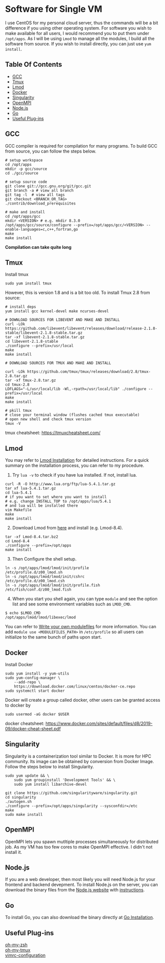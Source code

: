 # Software for Single VM

I use CentOS for my personal cloud server, thus the commands will be a bit difference if you using other operating system. For software you wish to make available for all users, I would recommend you to put them under `/opt/apps`. As I will be using `Lmod` to manage all the modules, I build all the software from source. If you wish to install directly, you can just use `yum install`.

## Table Of Contents

- [GCC](#gcc)
- [Tmux](#common-linux-commands)
- [Lmod](#lmod)
- [Docker](#docker)
- [Singularity](#singularity)
- [OpenMPI](#openmpi)
- [Node.js](#node.js)
- [Go](#go)
- [Useful Plug-ins](#useful-plug-ins)

## GCC

GCC compiler is required for compilation for many programs. To build GCC from source, you can follow the steps below.

```shell
# setup workspace
cd /opt/apps
mkdir -p gcc/source
cd ./gcc/source

# setup source code
git clone git://gcc.gnu.org/git/gcc.git
git branch -a # view all branch
git tag -l  # view all tags
git checkout <BRANCH_OR_TAG>
./contrib/download_prerequisites

# make and install
cd /opt/apps/gcc
mkdir <VERSION> # e.g. mkdir 8.3.0
/opt/apps/gcc/source/configure --prefix=/opt/apps/gcc/<VERSION> --enable-languages=c,c++,fortran,go
make
make install
```

**Compilation can take quite long**

## Tmux

Install tmux

```shell
sudo yum install tmux
```

However, this is version 1.8 and is a bit too old. To install Tmux 2.8 from source:

```shell
# install deps
yum install gcc kernel-devel make ncurses-devel

# DOWNLOAD SOURCES FOR LIBEVENT AND MAKE AND INSTALL
curl -LOk https://github.com/libevent/libevent/releases/download/release-2.1.8-stable/libevent-2.1.8-stable.tar.gz
tar -xf libevent-2.1.8-stable.tar.gz
cd libevent-2.1.8-stable
./configure --prefix=/usr/local
make
make install

# DOWNLOAD SOURCES FOR TMUX AND MAKE AND INSTALL

curl -LOk https://github.com/tmux/tmux/releases/download/2.8/tmux-2.8.tar.gz
tar -xf tmux-2.8.tar.gz
cd tmux-2.8
LDFLAGS="-L/usr/local/lib -Wl,-rpath=/usr/local/lib" ./configure --prefix=/usr/local
make
make install

# pkill tmux
# close your terminal window (flushes cached tmux executable)
# open new shell and check tmux version
tmux -V
```

tmux cheatsheet: https://tmuxcheatsheet.com/

## Lmod

You may refer to [Lmod Installation](https://lmod.readthedocs.io/en/latest/030_installing.html) for detailed instructions. For a quick summary on the installation process, you can refer to my procedure.

1. Try `lua -v` to check if you have lua installed. If not, install lua.

```shell
curl -R -O http://www.lua.org/ftp/lua-5.4.1.tar.gz
tar xf lua-5.4.1.tar.gz
cd lua-5.4.1
# if you want to set where you want to install
# e.g. change INSTALL_TOP to /opt/apps/lua/5.4.1
# and lua will be installed there
vim Makefile
make
make install
```

2. Download Lmod from [here](https://sourceforge.net/projects/lmod/files/) and install (e.g. Lmod-8.4).

```shell
tar -xf Lmod-8.4.tar.bz2
cd Lmod-8.4
./configure --prefix=/opt/apps
make install
```

3. Then Configure the shell setup.

```
ln -s /opt/apps/lmod/lmod/init/profile        /etc/profile.d/z00_lmod.sh
ln -s /opt/apps/lmod/lmod/init/cshrc          /etc/profile.d/z00_lmod.csh
ln -s /opt/apps/lmod/lmod/init/profile.fish   /etc/fish/conf.d/z00_lmod.fish
```

4. When you start you shell again, you can type `module` and see the option list and see some environment variables such as `LMOD_CMD`.

```
$ echo $LMOD_CMD
/opt/apps/lmod/lmod/libexec/lmod
```

You can refer to [Write your own modulefiles](https://lmod.readthedocs.io/en/latest/020_advanced.html) for more information. You can add `module use <MODULEFILES_PATH>` in `/etc/profile` so all users can initialize to the same bunch of paths upon start.

## Docker

Install Docker

```shell
sudo yum install -y yum-utils
sudo yum-config-manager \
    --add-repo \
    https://download.docker.com/linux/centos/docker-ce.repo
sudo systemctl start docker
```

Docker will create a group called docker, other users can be granted access to docker by

```shell
sudo usermod -aG docker $USER
```

docker cheatsheet: https://www.docker.com/sites/default/files/d8/2019-09/docker-cheat-sheet.pdf

## Singularity

Singularity is a containerization tool similar to Docker. It is more for HPC community. Its image can be obtained by conversion from Docker Image. Follow the steps below to install Singularity.

```shell
sudo yum update && \
    sudo yum groupinstall 'Development Tools' && \
    sudo yum install libarchive-devel

git clone https://github.com/singularityware/singularity.git
cd singularity
./autogen.sh
./configure --prefix=/opt/apps/singularity --sysconfdir=/etc
make
sudo make install

```

## OpenMPI

OpenMPI lets you spawn mutltiple processes simultaneously for distributed job. As my VM has too few cores to make OpenMPI effective. I didn't not install it.

## Node.js

If you are a web developer, then most likely you will need Node.js for your frontend and backend devepment. To install Node.js on the server, you can download the binary files from the [Node.js website](https://nodejs.org/en/download/) with [instructions](https://github.com/nodejs/help/wiki/Installation).

## Go

To install Go, you can also download the binary directly at [Go Installation](https://golang.org/doc/install).

## Useful Plug-ins

[oh-my-zsh](https://github.com/ohmyzsh/ohmyzsh)  
[oh-my-tmux](https://github.com/gpakosz/.tmux)  
[vimrc-configuration](https://github.com/amix/vimrc)
